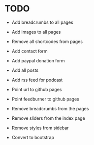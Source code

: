 
# TODO

* Add breadcrumbs to all pages
* Add images to all pages
* Remove all shortcodes from pages
* Add contact form
* Add paypal donation form
* Add all posts
* Add rss feed for podcast

* Point url to github pages
* Point feedburner to github pages

* Remove breadcrumbs from the pages
* Remove sliders from the index page
* Remove styles from sidebar
* Convert to bootstrap
